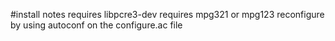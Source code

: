 #install notes
requires libpcre3-dev
requires mpg321 or mpg123
reconfigure by using autoconf on the configure.ac file
